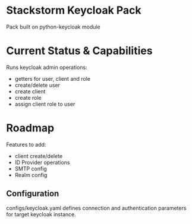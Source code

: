 # Stackstorm Keycloak Pack

Pack built on python-keycloak module

# Current Status & Capabilities
Runs keycloak admin operations:
  - getters for user, client and role
  - create/delete user
  - create client
  - create role
  - assign client role to user

# Roadmap
Features to add:
  - client create/delete
  - ID Provider operations
  - SMTP config
  - Realm config

## Configuration

configs/keycloak.yaml defines connection and authentication parameters for target keycloak instance.
